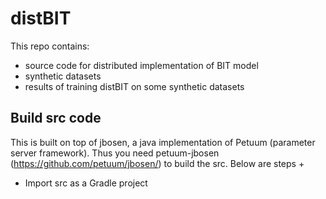 # distBIT
This repo contains:
+ source code for distributed implementation of BIT model
+ synthetic datasets
+ results of training distBIT on some synthetic datasets
## Build src code
This is built on top of jbosen, a java implementation of Petuum (parameter server framework). Thus you need petuum-jbosen (https://github.com/petuum/jbosen/) to build the src.
Below are steps
+ 
+ Import src as a Gradle project
